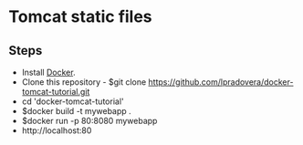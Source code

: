 # Tomcat static files

## Steps
* Install [Docker](https://docs.docker.com/install/).
* Clone this repository - $git clone https://github.com/lpradovera/docker-tomcat-tutorial.git
* cd 'docker-tomcat-tutorial'
* $docker build -t mywebapp .
* $docker run -p 80:8080 mywebapp
* http://localhost:80
